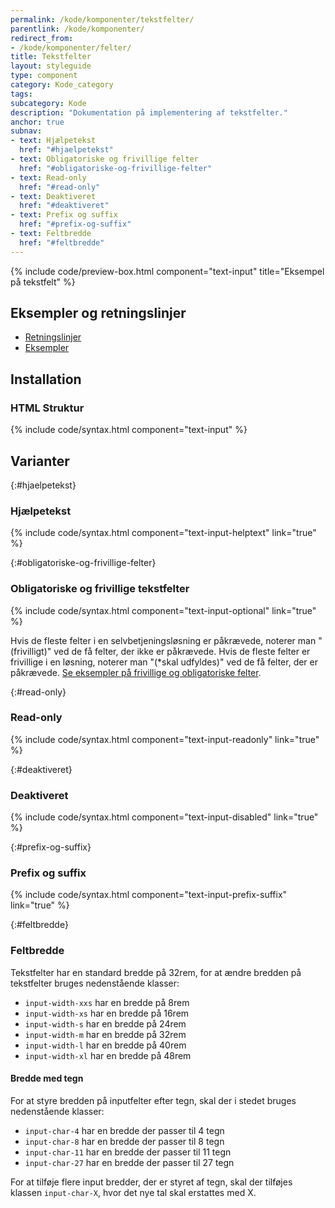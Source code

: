 ```yaml
---
permalink: /kode/komponenter/tekstfelter/
parentlink: /kode/komponenter/
redirect_from:
- /kode/komponenter/felter/
title: Tekstfelter
layout: styleguide
type: component
category: Kode_category
tags:
subcategory: Kode
description: "Dokumentation på implementering af tekstfelter."
anchor: true
subnav:
- text: Hjælpetekst
  href: "#hjaelpetekst"
- text: Obligatoriske og frivillige felter
  href: "#obligatoriske-og-frivillige-felter"
- text: Read-only
  href: "#read-only"
- text: Deaktiveret
  href: "#deaktiveret"
- text: Prefix og suffix
  href: "#prefix-og-suffix"
- text: Feltbredde
  href: "#feltbredde"
---
```


{% include code/preview-box.html component="text-input" title="Eksempel på tekstfelt" %}

## Eksempler og retningslinjer
<ul class="nobullet-list">
    <li><a href="/komponenter/tekstfelter/tekstfelt/#retningslinjer">Retningslinjer</a></li>
    <li><a href="/komponenter/tekstfelter/tekstfelt/">Eksempler</a></li>
</ul>

## Installation

### HTML Struktur

{% include code/syntax.html component="text-input" %}

## Varianter


{:#hjaelpetekst}
### Hjælpetekst

{% include code/syntax.html component="text-input-helptext" link="true" %}

{:#obligatoriske-og-frivillige-felter}
### Obligatoriske og frivillige tekstfelter

{% include code/syntax.html component="text-input-optional" link="true" %}

Hvis de fleste felter i en selvbetjeningsløsning er påkrævede, noterer man "(frivilligt)" ved de få felter, der ikke er påkrævede. Hvis de fleste felter er frivillige i en løsning, noterer man "(*skal udfyldes)" ved de få felter, der er påkrævede. <a href="/komponenter/tekstfelter/tekstfelt/#obligatoriske-og-frivillige-felter">Se eksempler på frivillige og obligatoriske felter</a>.


{:#read-only}
### Read-only

{% include code/syntax.html component="text-input-readonly" link="true" %}

{:#deaktiveret}
### Deaktiveret

{% include code/syntax.html component="text-input-disabled" link="true" %}

{:#prefix-og-suffix}
### Prefix og suffix

{% include code/syntax.html component="text-input-prefix-suffix" link="true" %}

{:#feltbredde}
### Feltbredde
   
Tekstfelter har en standard bredde på 32rem, for at ændre bredden på tekstfelter bruges nedenstående klasser:

- `input-width-xxs` har en bredde på 8rem
- `input-width-xs` har en bredde på 16rem
- `input-width-s` har en bredde på 24rem
- `input-width-m` har en bredde på 32rem
- `input-width-l` har en bredde på 40rem
- `input-width-xl` har en bredde på 48rem

#### Bredde med tegn

For at styre bredden på inputfelter efter tegn, skal der i stedet bruges nedenstående klasser:

- `input-char-4` har en bredde der passer til 4 tegn
- `input-char-8` har en bredde der passer til 8 tegn
- `input-char-11` har en bredde der passer til 11 tegn
- `input-char-27` har en bredde der passer til 27 tegn

For at tilføje flere input bredder, der er styret af tegn, skal der tilføjes klassen `input-char-X`, hvor det nye tal skal erstattes med X.
